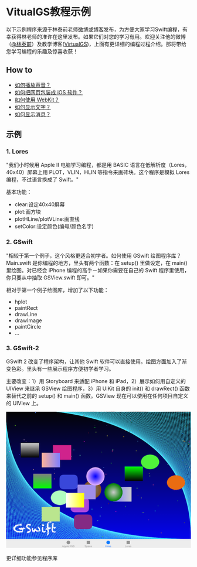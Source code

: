# VitualGS教程示例
以下示例程序来源于林泰前老师[微博](http://weibo.com/limtc)或[博客](http://blog.sina.com.cn/virtualgs)发布，为方便大家学习Swift编程，有幸获得林老师的准许在这里发布。如果它们对您的学习有用。欢迎关注他的微博（[@林泰前](http://weibo.com/limtc)）及教学博客([VirtualGS](http://＃blog.sina.com.cn/virtualgs))，上面有更详细的编程过程介绍。那将带给您学习编程的乐趣及惊喜收获！

## How to
* [如何播放声音？](http://blog.sina.com.cn/s/blog_9a099b040102uw94.html)
* [如何把网页包装成 iOS 软件？](http://blog.sina.com.cn/s/blog_9a099b040102uw8k.html)
* [如何使用 WebKit？](http://blog.sina.com.cn/s/blog_9a099b040102uw8g.html)
* [如何显示文字？](http://blog.sina.com.cn/s/blog_9a099b040102uw5m.html)
* [如何显示消息？](http://blog.sina.com.cn/s/blog_9a099b040101negf.html)

## 示例

### 1. Lores
"我们小时候用 Apple II 电脑学习编程，都是用 BASIC 语言在低解析度（Lores，40x40）屏幕上用 PLOT，VLIN，HLIN 等指令来画砖块。这个程序是模拟 Lores 编程，不过语言换成了 Swift。" 

基本功能：

* clear:设定40x40屏幕
* plot:画方块
* plotHLine/plotVLine:画直线
* setColor:设定颜色(编号/颜色名字)


### 2. GSwift
"相较于第一个例子，这个风格更适合初学者。如何使用 GSwift 绘图程序库？Main.swift 是你编程的地方，里头有两个函数：在 setup() 里做设定，在 main() 里绘图。对已经会 iPhone 编程的高手－如果你需要在自己的 Swift 程序里使用，你只要从中抽取 GSView.swift 即可。"

相对于第一个例子绘图库，增加了以下功能：

* hplot
* paintRect
* drawLine
* drawImage
* paintCircle
* ...

### 3. GSwift-2
GSwift 2 改变了程序架构，让其他 Swift 软件可以直接使用。绘图方面加入了渐变色彩。里头有一些展示程序方便初学者学习。

主要改变：1）用 Storyboard 来适配 iPhone 和 iPad，2）展示如何用自定义的 UIView 来继承 GSView 绘图程序，3）用 UIKit 自身的 init() 和 drawRect() 函数来替代之前的 setup() 和 main() 函数。GSView 现在可以使用在任何项目自定义的 UIView 上。

![截屏](GSwift-2/screenshot.png)

更详细功能参见程序库


